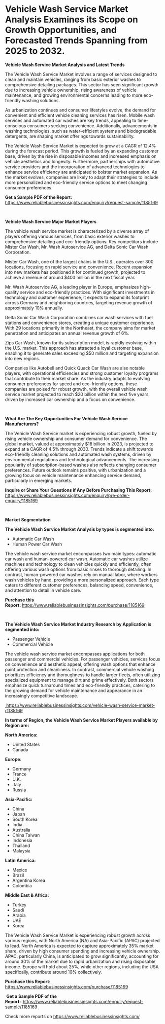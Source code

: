 <p><h1>Vehicle Wash Service Market Analysis Examines its Scope on Growth Opportunities, and Forecasted Trends Spanning from 2025 to 2032.</h1></p><p><strong>Vehicle Wash Service Market Analysis and Latest Trends</strong></p>
<p><p>The Vehicle Wash Service Market involves a range of services designed to clean and maintain vehicles, ranging from basic exterior washes to comprehensive detailing packages. This sector has seen significant growth due to increasing vehicle ownership, rising awareness of vehicle maintenance, and growing environmental concerns leading to more eco-friendly washing solutions. </p><p>As urbanization continues and consumer lifestyles evolve, the demand for convenient and efficient vehicle cleaning services has risen. Mobile wash services and automated car washes are key trends, appealing to time-conscious consumers seeking convenience. Additionally, advancements in washing technologies, such as water-efficient systems and biodegradable detergents, are shaping market offerings towards sustainability.</p><p>The Vehicle Wash Service Market is expected to grow at a CAGR of 12.4% during the forecast period. This growth is fueled by an expanding customer base, driven by the rise in disposable incomes and increased emphasis on vehicle aesthetics and longevity. Furthermore, partnerships with automotive service providers and the incorporation of advanced technologies to enhance service efficiency are anticipated to bolster market expansion. As the market evolves, companies are likely to adapt their strategies to include more personalized and eco-friendly service options to meet changing consumer preferences.</p></p>
<p><strong>Get a Sample PDF of the Report:&nbsp;</strong> <a href="https://www.reliablebusinessinsights.com/enquiry/request-sample/1185169?utm_campaign=2561&utm_medium=2&utm_source=Github&utm_content=ia&utm_term=28022025&utm_id=vehicle-wash-service">https://www.reliablebusinessinsights.com/enquiry/request-sample/1185169</a></p>
<p>&nbsp;</p>
<p><strong>Vehicle Wash Service Major Market Players</strong></p>
<p><p>The vehicle wash service market is characterized by a diverse array of players offering various services, from basic exterior washes to comprehensive detailing and eco-friendly options. Key competitors include Mister Car Wash, Mr. Wash Autoservice AG, and Delta Sonic Car Wash Corporation.</p><p>Mister Car Wash, one of the largest chains in the U.S., operates over 300 locations, focusing on rapid service and convenience. Recent expansion into new markets has positioned it for continued growth, projected to achieve a revenue of around $400 million in the next fiscal year.</p><p>Mr. Wash Autoservice AG, a leading player in Europe, emphasizes high-quality service and eco-friendly practices. With significant investments in technology and customer experience, it expects to expand its footprint across Germany and neighboring countries, targeting revenue growth of approximately 10% annually.</p><p>Delta Sonic Car Wash Corporation combines car wash services with fuel stations and convenience stores, creating a unique customer experience. With 29 locations primarily in the Northeast, the company aims for market penetration and anticipates an annual revenue growth of 6%.</p><p>Zips Car Wash, known for its subscription model, is rapidly evolving within the U.S. market. This approach has attracted a loyal customer base, enabling it to generate sales exceeding $50 million and targeting expansion into new regions.</p><p>Companies like Autobell and Quick Quack Car Wash are also notable players, with operational efficiencies and strong customer loyalty programs that contribute to their market share. As the industry adapts to evolving consumer preferences for speed and eco-friendly options, these companies are poised for robust growth, with the overall vehicle wash service market projected to reach $20 billion within the next five years, driven by increased car ownership and a focus on convenience.</p></p>
<p>&nbsp;</p>
<p><strong>What Are The Key Opportunities For Vehicle Wash Service Manufacturers?</strong></p>
<p><p>The Vehicle Wash Service market is experiencing robust growth, fueled by rising vehicle ownership and consumer demand for convenience. The global market, valued at approximately $18 billion in 2023, is projected to expand at a CAGR of 4.5% through 2030. Trends indicate a shift towards eco-friendly cleaning solutions and automated wash systems, driven by environmental regulations and technological advancements. The increasing popularity of subscription-based washes also reflects changing consumer preferences. Future outlook remains positive, with urbanization and a growing focus on vehicle maintenance enhancing service demand, particularly in emerging markets.</p></p>
<p><strong>Inquire or Share Your Questions If Any Before Purchasing This Report:</strong> <a href="https://www.reliablebusinessinsights.com/enquiry/pre-order-enquiry/1185169?utm_campaign=2561&utm_medium=2&utm_source=Github&utm_content=ia&utm_term=28022025&utm_id=vehicle-wash-service">https://www.reliablebusinessinsights.com/enquiry/pre-order-enquiry/1185169</a></p>
<p>&nbsp;</p>
<p><strong>Market Segmentation</strong></p>
<p><strong>The Vehicle Wash Service Market Analysis by types is segmented into:</strong></p>
<p><ul><li>Automatic Car Wash</li><li>Human Power Car Wash</li></ul></p>
<p><p>The vehicle wash service market encompasses two main types: automatic car wash and human-powered car wash. Automatic car washes utilize machines and technology to clean vehicles quickly and efficiently, often offering various wash options from basic rinses to thorough detailing. In contrast, human-powered car washes rely on manual labor, where workers wash vehicles by hand, providing a more personalized approach. Each type caters to different customer preferences, balancing speed, convenience, and attention to detail in vehicle care.</p></p>
<p><strong>Purchase this Report:&nbsp;</strong><a href="https://www.reliablebusinessinsights.com/purchase/1185169?utm_campaign=2561&utm_medium=2&utm_source=Github&utm_content=ia&utm_term=28022025&utm_id=vehicle-wash-service">https://www.reliablebusinessinsights.com/purchase/1185169</a></p>
<p>&nbsp;</p>
<p><strong>The Vehicle Wash Service Market Industry Research by Application is segmented into:</strong></p>
<p><ul><li>Passenger Vehicle</li><li>Commercial Vehicle</li></ul></p>
<p><p>The vehicle wash service market encompasses applications for both passenger and commercial vehicles. For passenger vehicles, services focus on convenience and aesthetic appeal, offering wash options that enhance paint protection and cleanliness. In contrast, commercial vehicle washing prioritizes efficiency and thoroughness to handle larger fleets, often utilizing specialized equipment to manage dirt and grime effectively. Both sectors emphasize quick turnaround times and eco-friendly practices, catering to the growing demand for vehicle maintenance and appearance in an increasingly competitive landscape.</p></p>
<p><a href="https://www.reliablebusinessinsights.com/vehicle-wash-service-market-r1185169?utm_campaign=2561&utm_medium=2&utm_source=Github&utm_content=ia&utm_term=28022025&utm_id=vehicle-wash-service">&nbsp;https://www.reliablebusinessinsights.com/vehicle-wash-service-market-r1185169</a></p>
<p><strong>In terms of Region, the Vehicle Wash Service Market Players available by Region are:</strong></p>
<p>
    <p> <strong> North America: </strong>
        <ul>
            <li>United States</li>
            <li>Canada</li>
        </ul>
        </p> 
    <p> <strong> Europe: </strong>
        <ul>
            <li>Germany</li>
            <li>France</li>
            <li>U.K.</li>
            <li>Italy</li>
            <li>Russia</li>
        </ul>
        </p> 
    <p> <strong> Asia-Pacific: </strong>
        <ul>
            <li>China</li>
            <li>Japan</li>
            <li>South Korea</li>
            <li>India</li>
            <li>Australia</li>
            <li>China Taiwan</li>
            <li>Indonesia</li>
            <li>Thailand</li>
            <li>Malaysia</li>
        </ul>
        </p> 
    <p> <strong> Latin America: </strong>
        <ul>
            <li>Mexico</li>
            <li>Brazil</li>
            <li>Argentina Korea</li>
            <li>Colombia</li>
        </ul>
        </p> 
    <p> <strong> Middle East & Africa: </strong>
        <ul>
            <li>Turkey</li>
            <li>Saudi</li>
            <li>Arabia</li>
            <li>UAE</li>
            <li>Korea</li>
        </ul>
    </p>
    </p>
<p><p>The Vehicle Wash Service Market is experiencing robust growth across various regions, with North America (NA) and Asia-Pacific (APAC) projected to lead. North America is expected to capture approximately 35% market share, driven by high consumer spending and increasing vehicle ownership. APAC, particularly China, is anticipated to grow significantly, accounting for around 30% of the market due to rapid urbanization and rising disposable income. Europe will hold about 25%, while other regions, including the USA specifically, contribute around 10% collectively.</p></p>
<p><strong>Purchase this Report: </strong><a href="https://www.reliablebusinessinsights.com/purchase/1185169?utm_campaign=2561&utm_medium=2&utm_source=Github&utm_content=ia&utm_term=28022025&utm_id=vehicle-wash-service">https://www.reliablebusinessinsights.com/purchase/1185169</a></p>
<p>&nbsp;<strong>Get a Sample PDF of the Report:&nbsp;&nbsp;</strong><a href="https://www.reliablebusinessinsights.com/enquiry/request-sample/1185169?utm_campaign=2561&utm_medium=2&utm_source=Github&utm_content=ia&utm_term=28022025&utm_id=vehicle-wash-service">https://www.reliablebusinessinsights.com/enquiry/request-sample/1185169</a></p>
<p><strong></strong></p>
<p>Check more reports on <a href="https://www.reliablebusinessinsights.com/?utm_campaign=2561&utm_medium=2&utm_source=Github&utm_content=ia&utm_term=28022025&utm_id=vehicle-wash-service">https://www.reliablebusinessinsights.com/</a></p>